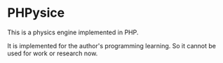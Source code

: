 # PHPysice

This is a physics engine implemented in PHP.

It is implemented for the author's programming learning. So it cannot be used for work or research now.